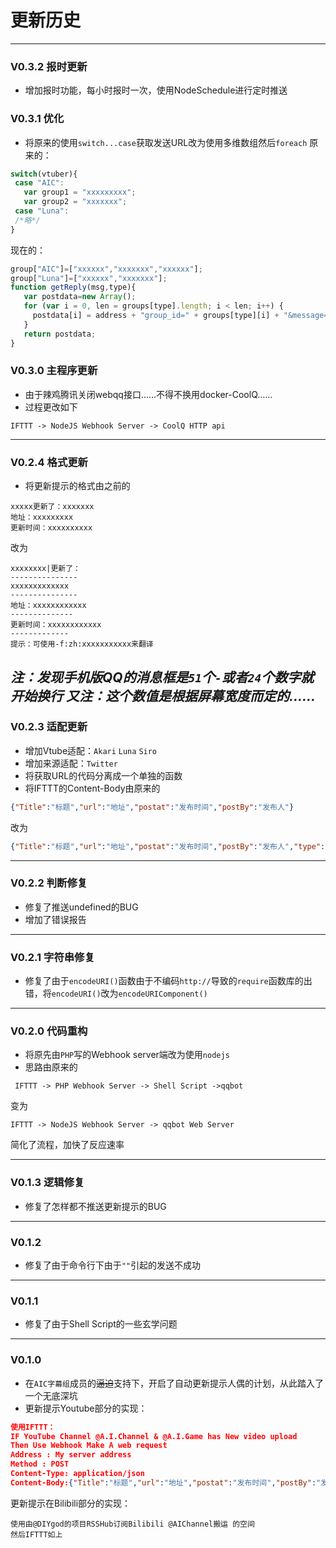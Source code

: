 # 更新历史
---

### V0.3.2 报时更新
* 增加报时功能，每小时报时一次，使用NodeSchedule进行定时推送

### V0.3.1 优化
* 将原来的使用`switch...case`获取发送URL改为使用多维数组然后`foreach`
 原来的：

 ```javascript
 switch(vtuber){
  case "AIC":
    var group1 = "xxxxxxxxx";
    var group2 = "xxxxxxx";
  case "Luna":
  /*略*/
 }
 ```
 现在的：

 ```javascript
 group["AIC"]=["xxxxxx","xxxxxxx","xxxxxx"];
 group["Luna"]=["xxxxxx","xxxxxxx"];
 function getReply(msg,type){
    var postdata=new Array();
    for (var i = 0, len = groups[type].length; i < len; i++) {
      postdata[i] = address + "group_id=" + groups[type][i] + "&message=" + encodeURIComponent(msg);
    }
    return postdata;
 }
 ```



### V0.3.0 主程序更新
* 由于辣鸡腾讯关闭webqq接口……不得不换用docker-CoolQ……
* 过程更改如下
 
 ```text
 IFTTT -> NodeJS Webhook Server -> CoolQ HTTP api
 ```

---

### V0.2.4 格式更新
* 将更新提示的格式由之前的

 ```text
 xxxxx更新了：xxxxxxx
 地址：xxxxxxxxx
 更新时间：xxxxxxxxxx
 ```

 改为

 ```text
 xxxxxxxx|更新了：
 ---------------
 xxxxxxxxxxxxx
 --------------- 
 地址：xxxxxxxxxxxx
 --------------
 更新时间：xxxxxxxxxxxx
 -------------
 提示：可使用-f:zh:xxxxxxxxxxx来翻译
 ```

  _注：发现手机版QQ的消息框是`51`个`-`或者`24`个数字就开始换行_
  _又注：这个数值是根据屏幕宽度而定的……_
---
### V0.2.3 适配更新
* 增加Vtube适配：`Akari` `Luna` `Siro`
* 增加来源适配：`Twitter`
* 将获取URL的代码分离成一个单独的函数
* 将IFTTT的Content-Body由原来的
 
 ```json
 {"Title":"标题","url":"地址","postat":"发布时间","postBy":"发布人"}
 ```

 改为

 ```json
 {"Title":"标题","url":"地址","postat":"发布时间","postBy":"发布人","type":"发布者(AKARI/LUNA/AIC/SIRO)","from":"来源(video/twitter)"}
 ```


---
### V0.2.2 判断修复
* 修复了推送undefined的BUG
* 增加了错误报告
---
### V0.2.1 字符串修复
* 修复了由于`encodeURI()`函数由于不编码`http://`导致的`require`函数库的出错，将`encodeURI()`改为`encodeURIComponent()`
---
### V0.2.0 代码重构
* 将原先由`PHP`写的Webhook server端改为使用`nodejs`
* 思路由原来的
 
 ```text
  IFTTT -> PHP Webhook Server -> Shell Script ->qqbot
 ```
 变为

 ```text
 IFTTT -> NodeJS Webhook Server -> qqbot Web Server
 ```
 简化了流程，加快了反应速率

---
### V0.1.3 逻辑修复
* 修复了怎样都不推送更新提示的BUG
---
### V0.1.2 
* 修复了由于命令行下由于`""`引起的发送不成功
---
### V0.1.1
* 修复了由于Shell Script的一些玄学问题
---
### V0.1.0
* 在`AIC字幕组`成员的~~逼迫~~支持下，开启了自动更新提示人偶的计划，从此踏入了一个无底深坑
* 更新提示Youtube部分的实现：
 
 ```json
 使用IFTTT：
 IF YouTube Channel @A.I.Channel & @A.I.Game has New video upload
 Then Use Webhook Make A web request 
 Address : My server address
 Method : POST
 Content-Type: application/json
 Content-Body:{"Title":"标题","url":"地址","postat":"发布时间","postBy":"发布人"}
 ```

 更新提示在Bilibili部分的实现：

 ```text
 使用由@DIYgod的项目RSSHub订阅Bilibili @AIChannel搬运 的空间
 然后IFTTT如上
 ```
